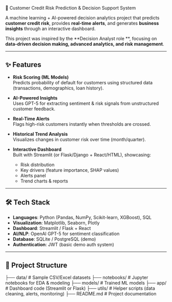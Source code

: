 🏦 Customer Credit Risk Prediction & Decision Support System

A machine learning + AI-powered decision analytics project that predicts **customer credit risk**, provides **real-time alerts**, and generates **business insights** through an interactive dashboard.  

This project was inspired by the **Decision Analyst role **, focusing on **data-driven decision making, advanced analytics, and risk management**.

---

## ✨ Features

- **Risk Scoring (ML Models)**  
  Predicts probability of default for customers using structured data (transactions, demographics, loan history).  

- **AI-Powered Insights**  
  Uses GPT-5 for extracting sentiment & risk signals from unstructured customer feedback.  

- **Real-Time Alerts**  
  Flags high-risk customers instantly when thresholds are crossed.  

- **Historical Trend Analysis**  
  Visualizes changes in customer risk over time (month/quarter).  

- **Interactive Dashboard**  
  Built with Streamlit (or Flask/Django + React/HTML), showcasing:  
  - Risk distribution  
  - Key drivers (feature importance, SHAP values)  
  - Alerts panel  
  - Trend charts & reports  

---

## 🛠️ Tech Stack

- **Languages**: Python (Pandas, NumPy, Scikit-learn, XGBoost), SQL  
- **Visualization**: Matplotlib, Seaborn, Plotly  
- **Dashboard**: Streamlit / Flask + React  
- **AI/NLP**: OpenAI GPT-5 for sentiment classification  
- **Database**: SQLite / PostgreSQL (demo)  
- **Authentication**: JWT (basic demo auth system)  

---

## 📂 Project Structure

├── data/ # Sample CSV/Excel datasets
├── notebooks/ # Jupyter notebooks for EDA & modeling
├── models/ # Trained ML models
├── app/ # Dashboard code (Streamlit or Flask)
├── utils/ # Helper scripts (data cleaning, alerts, monitoring)
├── README.md # Project documentation

